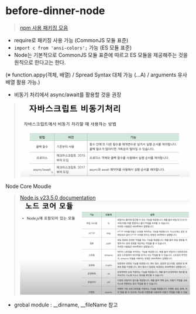 # before-dinner-node
> [npm 사용 패키징 모음](nodejs.org)
- require로 패키징 사용 가능 (CommonJS 모듈 표준)
- ```import c from 'ansi-colors';``` 가능 (ES 모듈 표준)
- Node는 기본적으로 CommonJS 모듈 표준에 따르고 ES 모듈을 제공해주는 것을 원칙으로 한다고는 한다.

(※ function.appy(객체, 배열) / Spread Syntax 대체 가능 (...A) / arguments 유사 배열 활용 가능.)

- 비동기 처리에서 async/await를 활용할 것을 권장
> ![alt text](image.png)

Node Core Moudle
> [Node.js v23.5.0 documentation](https://nodejs.org/docs/latest/api/)
> ![alt text](image-1.png)
- grobal module : __dirname, __fileName 참고

